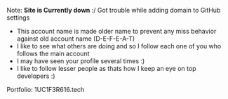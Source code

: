 Note: **Site is Currently down** :/ Got trouble while adding domain to GitHub settings

- This account name is made older name to prevent any miss behavior against old account name (D-E-F-E-A-T)
- I like to see what others are doing and so I follow each one of you who follows the main account
- I may have seen your profile several times :)
- I like to follow lesser people as thats how I keep an eye on top developers :)

Portfolio: 1UC1F3R616.tech

